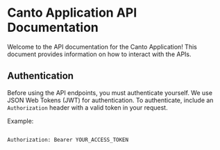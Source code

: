 # Canto Application API Documentation

Welcome to the API documentation for the Canto Application! This document provides information on how to interact with the APIs.


## Authentication

Before using the API endpoints, you must authenticate yourself. We use JSON Web Tokens (JWT) for authentication. To authenticate, include an `Authorization` header with a valid token in your request.

Example:

```

Authorization: Bearer YOUR_ACCESS_TOKEN

```

